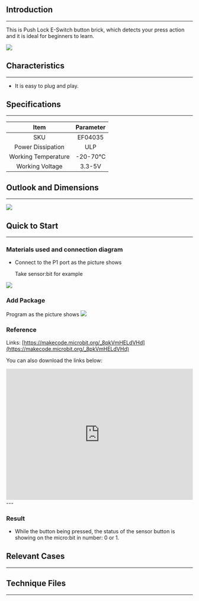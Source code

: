 ## Introduction
---
This is Push Lock E-Switch button brick, which detects your press action and it is ideal for beginners to learn.

 ![](https://i.imgur.com/SMeQQyr.jpg)

## Characteristics
---
- It is easy to plug and play.


## Specifications
---
Item | Parameter 
:-: | :-: 
SKU|EF04035
Power Dissipation|ULP
Working Temperature|-20-70℃
Working Voltage|3.3-5V

## Outlook and Dimensions
---
 ![](https://i.imgur.com/IYYxw8r.png)

## Quick to Start
---

### Materials used and connection diagram

- Connect to the P1 port as the picture shows

  Take sensor:bit for example

![](https://i.imgur.com/tUcPhzM.png)

### Add Package

Program as the picture shows
![](https://i.imgur.com/gkU4VNN.png)

### Reference

Links: [https://makecode.microbit.org/_8pkVmHELdVHd](https://makecode.microbit.org/_8pkVmHELdVHd)

You can also download the links below:

<div style="position:relative;height:0;padding-bottom:70%;overflow:hidden;"><iframe style="position:absolute;top:0;left:0;width:100%;height:100%;" src="https://makecode.microbit.org/#pub:_8pkVmHELdVHd" frameborder="0" sandbox="allow-popups allow-forms allow-scripts allow-same-origin"></iframe></div>  
---

### Result
- While the button being pressed, the status of the sensor button is showing on the micro:bit in number: 0 or 1.

## Relevant Cases
---

## Technique Files
---
